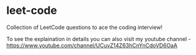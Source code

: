 # leet-code
Collection of LeetCode questions to ace the coding interview!

To see the explaination in details you can also visit my youtube channel - https://www.youtube.com/channel/UCuvZ14Z63hCnYnCdoVD6OaA
